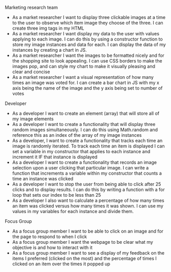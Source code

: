 Marketing research team
- As a market researcher I want to display three clickable images at a time to the user to observe which item image they choose of the three. I can create three img tags in my HTML
- As a market researcher I want display my data to the user with values applying to each image. I can do this by using a constructor function to store my image instances and data for each. I can display the data of my instances by creating a chart in JS.
- As a market researcher I want the images to be formatted nicely and for the shopping site to look appealing. I can use CSS borders to make the images pop, and can style my chart to make it visually pleasing and clear and concise
- As a market researcher I want a visual representation of how many times an image was voted for. I can create a bar chart in JS with my x axis being the name of the image and the y axis being set to number of votes

Developer
- As a developer I want to create an element (array) that will store all of my image elements
- As a developer I want to create a functionality that will display three random images simultaneously. I can do this using Math.random and reference this as an index of the array of my image instances
- As a developer, I want to create a functionality that tracks each time an image is randomly iterated. To track each time an item is displayed I can set a variable in my constructor that applies to each instance and increment it IF that instance is displayed
- As a developer I want to create a functionality that records an image selection upon a user clicking that particular image. I can write a function that increments a variable within my constructor that counts a time an instance was clicked
- As a developer I want to stop the user from being able to click after 25 clicks and to display results. I can do this by writing a function with a for loop that sets our index to be less than 25
- As a developer I also want to calculate a percentage of how many times an item was clicked versus how many times it was shown. I can use my values in my variables for each instance and divide them.

Focus Group
- As a focus group member I want to be able to click on an image and for the page to respond to when I click
- As a focus group member I want the webpage to be clear what my objective is and how to interact with it
- As a focus group member I want to see a display of my feedback on the items I preferred (clicked on the most) and the percentage of times I clicked on an item over the times it popped up